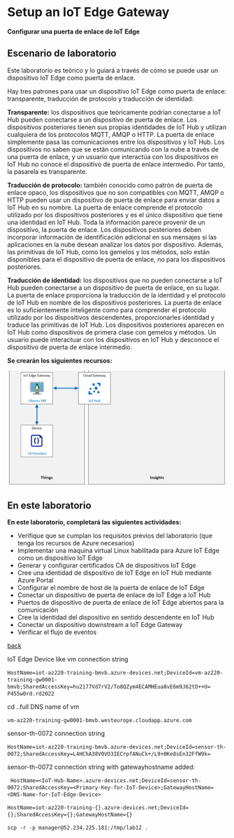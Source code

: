 # Setup an IoT Edge Gateway

**Configurar una puerta de enlace de IoT Edge**

## Escenario de laboratorio

Este laboratorio es teórico y lo guiará a través de cómo se puede usar un dispositivo IoT Edge como puerta de enlace.

Hay tres patrones para usar un dispositivo IoT Edge como puerta de enlace: transparente, traducción de protocolo y traducción de identidad:

**Transparente:** los dispositivos que teóricamente podrían conectarse a IoT Hub pueden conectarse a un dispositivo de puerta de enlace. Los dispositivos posteriores tienen sus propias identidades de IoT Hub y utilizan cualquiera de los protocolos MQTT, AMQP o HTTP. La puerta de enlace simplemente pasa las comunicaciones entre los dispositivos y IoT Hub. Los dispositivos no saben que se están comunicando con la nube a través de una puerta de enlace, y un usuario que interactúa con los dispositivos en IoT Hub no conoce el dispositivo de puerta de enlace intermedio. Por tanto, la pasarela es transparente. 

**Traducción de protocolo:** también conocido como patrón de puerta de enlace opaco, los dispositivos que no son compatibles con MQTT, AMQP o HTTP pueden usar un dispositivo de puerta de enlace para enviar datos a IoT Hub en su nombre. La puerta de enlace comprende el protocolo utilizado por los dispositivos posteriores y es el único dispositivo que tiene una identidad en IoT Hub. Toda la información parece provenir de un dispositivo, la puerta de enlace. Los dispositivos posteriores deben incorporar información de identificación adicional en sus mensajes si las aplicaciones en la nube desean analizar los datos por dispositivo. Además, las primitivas de IoT Hub, como los gemelos y los métodos, solo están disponibles para el dispositivo de puerta de enlace, no para los dispositivos posteriores.

**Traducción de identidad:** los dispositivos que no pueden conectarse a IoT Hub pueden conectarse a un dispositivo de puerta de enlace, en su lugar. La puerta de enlace proporciona la traducción de la identidad y el protocolo de IoT Hub en nombre de los dispositivos posteriores. La puerta de enlace es lo suficientemente inteligente como para comprender el protocolo utilizado por los dispositivos descendentes, proporcionarles identidad y traduce las primitivas de IoT Hub. Los dispositivos posteriores aparecen en IoT Hub como dispositivos de primera clase con gemelos y métodos. Un usuario puede interactuar con los dispositivos en IoT Hub y desconoce el dispositivo de puerta de enlace intermedio.

**Se crearán los siguientes recursos:**

![](LAB_AK_12-architecture.png)

## En este laboratorio

**En este laboratorio, completará las siguientes actividades:**

- Verifique que se cumplan los requisitos previos del laboratorio (que tenga los recursos de Azure necesarios)
- Implementar una máquina virtual Linux habilitada para Azure IoT Edge como un dispositivo IoT Edge
- Generar y configurar certificados CA de dispositivos IoT Edge
- Cree una identidad de dispositivo de IoT Edge en IoT Hub mediante Azure Portal
- Configurar el nombre de host de la puerta de enlace de IoT Edge
- Conectar un dispositivo de puerta de enlace de IoT Edge a IoT Hub
- Puertos de dispositivo de puerta de enlace de IoT Edge abiertos para la comunicación
- Cree la identidad del dispositivo en sentido descendente en IoT Hub
- Conectar un dispositivo downstream a IoT Edge Gateway
- Verificar el flujo de eventos

[back](../Readme.md)



IoT Edge Device like vm connection string

```
HostName=iot-az220-training-bmvb.azure-devices.net;DeviceId=vm-az220-training-gw0001-bmvb;SharedAccessKey=hu2177Vd7rV2/To8QZym4ECAMHEua8vE6m9J62tD++U=
P455w0rd.rd2022
```

cd ..full DNS name of vm

```
vm-az220-training-gw0001-bmvb.westeurope.cloudapp.azure.com
```

sensor-th-0072 connection string

```
HostName=iot-az220-training-bmvb.azure-devices.net;DeviceId=sensor-th-0072;SharedAccessKey=L4HChA38V0VO3IECrpfANuCk+/L9+0Ke8sEn32FfW9k=
```

sensor-th-0072 connection string with gatewayhostname added:

```
 HostName=<IoT-Hub-Name>.azure-devices.net;DeviceId=sensor-th-0072;SharedAccessKey=<Primary-Key-for-IoT-Device>;GatewayHostName=<DNS-Name-for-IoT-Edge-Device>
```

```
HostName=iot-az220-training-{}.azure-devices.net;DeviceId={};SharedAccessKey={};GatewayHostName={}
```

```
scp -r -p manager@52.234.225.181:/tmp/lab12 .
```

